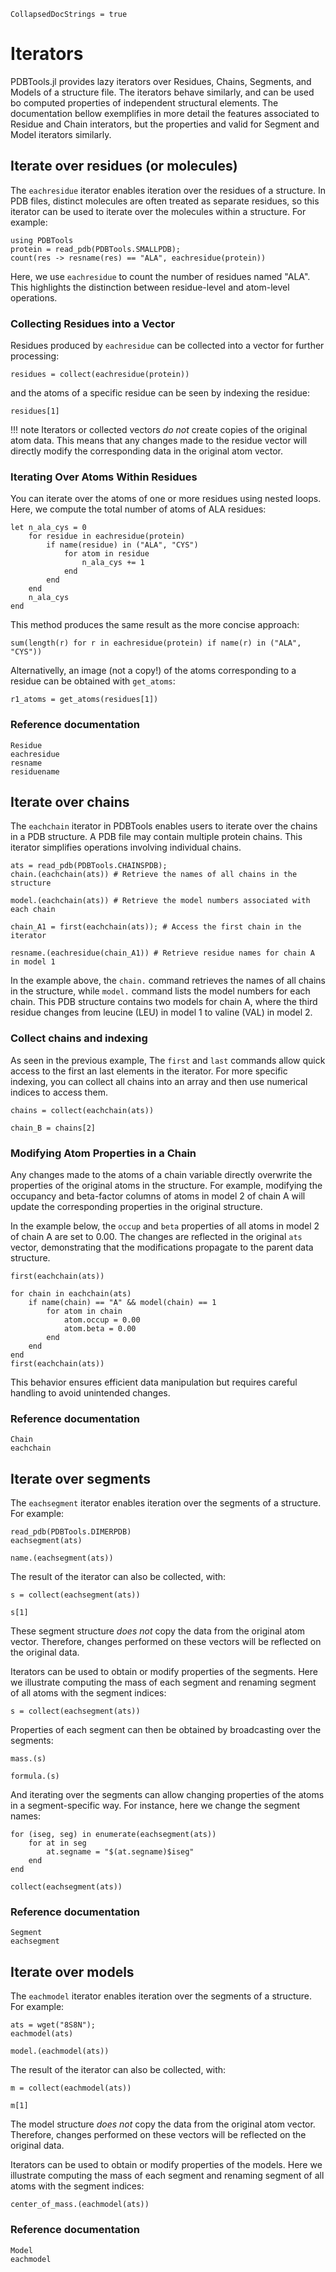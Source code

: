 ```@meta
CollapsedDocStrings = true
```

# Iterators

PDBTools.jl provides lazy iterators over Residues, Chains, Segments, and Models of a structure file. The iterators behave similarly, and can be used bo computed properties of independent structural elements. The documentation bellow exemplifies in more detail the features associated to Residue and Chain interators, but the properties and valid for Segment and Model iterators similarly.

## Iterate over residues (or molecules)

The `eachresidue` iterator enables iteration over the residues of a structure. In PDB files, distinct molecules are often treated as separate residues, so this iterator can be used to iterate over the molecules within a structure. For example:

```@example iterators
using PDBTools
protein = read_pdb(PDBTools.SMALLPDB);
count(res -> resname(res) == "ALA", eachresidue(protein))
```

Here, we use `eachresidue` to count the number of residues named "ALA". This highlights the distinction between residue-level and atom-level operations.

### Collecting Residues into a Vector

Residues produced by `eachresidue` can be collected into a vector for further processing:

```@example iterators
residues = collect(eachresidue(protein))
```

and the atoms of a specific residue can be seen by indexing the residue:

```@example iterators
residues[1]
```

!!! note
    Iterators or collected vectors *do not* create copies of the original atom data. This means that any changes made to the residue vector will directly modify the corresponding data in the original atom vector.

### Iterating Over Atoms Within Residues

You can iterate over the atoms of one or more residues using nested loops. Here, we compute the total number of atoms of ALA residues: 

```@example iterators
let n_ala_cys = 0
    for residue in eachresidue(protein)
        if name(residue) in ("ALA", "CYS")
            for atom in residue
                n_ala_cys += 1
            end
        end
    end
    n_ala_cys
end
```

This method produces the same result as the more concise approach:

```@example iterators
sum(length(r) for r in eachresidue(protein) if name(r) in ("ALA", "CYS"))
```

Alternativelly, an image (not a copy!) of the atoms corresponding to a residue can be obtained with `get_atoms`:

```@example iterators
r1_atoms = get_atoms(residues[1])
```

### Reference documentation

```@docs
Residue
eachresidue
resname
residuename
```

## Iterate over chains

The `eachchain` iterator in PDBTools enables users to iterate over the chains in a PDB structure. A PDB file may contain multiple protein chains. This iterator simplifies operations involving individual chains.

```@example iterators
ats = read_pdb(PDBTools.CHAINSPDB);
chain.(eachchain(ats)) # Retrieve the names of all chains in the structure
```

```@example iterators
model.(eachchain(ats)) # Retrieve the model numbers associated with each chain
```

```@example iterators
chain_A1 = first(eachchain(ats)); # Access the first chain in the iterator
```

```@example iterators
resname.(eachresidue(chain_A1)) # Retrieve residue names for chain A in model 1
```

In the example above, the `chain.` command retrieves the names of all chains in the structure, while  `model.` command lists the model numbers for each chain. This PDB structure contains two models for chain A, where the third residue changes from leucine (LEU) in model 1 to valine (VAL) in model 2.

### Collect chains and indexing

As seen in the previous example, The `first` and `last` commands allow quick access to the first an last elements in the iterator. For more specific indexing, you can collect all chains into an array and then use numerical indices to access them.

```@example iterators
chains = collect(eachchain(ats))
```

```@example iterators
chain_B = chains[2]
```

### Modifying Atom Properties in a Chain

Any changes made to the atoms of a chain variable directly overwrite the properties of the original atoms in the structure. For example, modifying the occupancy and beta-factor columns of atoms in model 2 of chain A will update the corresponding properties in the original structure.

In the example below, the `occup` and `beta` properties of all atoms in model 2 of chain A are set to 0.00. The changes are reflected in the original `ats` vector, demonstrating that the modifications propagate to the parent data structure.

```@example iterators
first(eachchain(ats))
```

```@example iterators
for chain in eachchain(ats)
    if name(chain) == "A" && model(chain) == 1
        for atom in chain
            atom.occup = 0.00
            atom.beta = 0.00
        end
    end
end
first(eachchain(ats))
```

This behavior ensures efficient data manipulation but requires careful handling to avoid unintended changes. 

### Reference documentation

```@docs
Chain
eachchain
```

## Iterate over segments 

The `eachsegment` iterator enables iteration over the segments of a structure. For example:

```@example iterators
read_pdb(PDBTools.DIMERPDB)
eachsegment(ats)
```

```@example iterators
name.(eachsegment(ats))
```

The result of the iterator can also be collected, with:
```@example iterators
s = collect(eachsegment(ats))
```

```@example iterators
s[1]
```

These segment structure *does not* copy the data from the original atom vector. Therefore, changes performed on these vectors will be reflected on the original data.  

Iterators can be used to obtain or modify properties of the segments. Here we illustrate computing the mass of
each segment and renaming segment of all atoms with the segment indices:

```@example iterators
s = collect(eachsegment(ats))
```

Properties of each segment can then be obtained by broadcasting over the segments:

```@example iterators
mass.(s)
```

```@example iterators
formula.(s)
```

And iterating over the segments can allow changing properties of the atoms in a segment-specific way. For instance, here we change the segment names:

```@example iterators
for (iseg, seg) in enumerate(eachsegment(ats))
    for at in seg
        at.segname = "$(at.segname)$iseg"
    end
end
```

```@example iterators
collect(eachsegment(ats))
```

### Reference documentation

```@docs
Segment
eachsegment
```

## Iterate over models

The `eachmodel` iterator enables iteration over the segments of a structure. For example:

```@example iterators
ats = wget("8S8N");
eachmodel(ats)
```

```@example iterators
model.(eachmodel(ats))
```

The result of the iterator can also be collected, with:

```@example iterators
m = collect(eachmodel(ats))
```

```@example iterators
m[1]
```

The model structure *does not* copy the data from the original atom vector. Therefore, changes performed on these vectors will be reflected on the original data.  

Iterators can be used to obtain or modify properties of the models. Here we illustrate computing the mass of
each segment and renaming segment of all atoms with the segment indices:

```@example iterators
center_of_mass.(eachmodel(ats))
```

### Reference documentation

```@docs
Model
eachmodel
```

